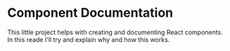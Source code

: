 # Component Documentation

This little project helps with creating and documenting React components. In this reade I'll try and explain why and how this works.
